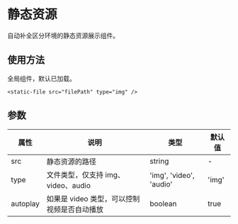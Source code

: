 # 静态资源

自动补全区分环境的静态资源展示组件。

## 使用方法

全局组件，默认已加载。

```vue
<static-file src="filePath" type="img" />
```

## 参数

| 属性     | 说明                                        | 类型    | 默认值  |
| -------- | ------------------------------------------- | ------- | ------- |
| src      | 静态资源的路径                              | string  | -       |
| type     | 文件类型，仅支持 img、video、audio          | 'img', 'video', 'audio' | 'img' |
| autoplay | 如果是 video 类型，可以控制视频是否自动播放 | boolean | true    |
